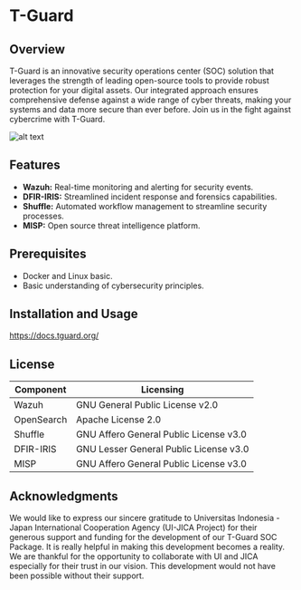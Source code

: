 # T-Guard

## Overview
T-Guard is an innovative security operations center (SOC) solution that leverages the strength of leading open-source tools to provide robust protection for your digital assets. Our integrated approach ensures comprehensive defense against a wide range of cyber threats, making your systems and data more secure than ever before. Join us in the fight against cybercrime with T-Guard.

![alt text](https://github.com/yevonnaelandrew/t-guard/blob/main/T-Guard.png?raw=true)

## Features
- **Wazuh:** Real-time monitoring and alerting for security events.
- **DFIR-IRIS:** Streamlined incident response and forensics capabilities.
- **Shuffle:** Automated workflow management to streamline security processes.
- **MISP:** Open source threat intelligence platform.

## Prerequisites
- Docker and Linux basic.
- Basic understanding of cybersecurity principles.

## Installation and Usage

https://docs.tguard.org/

## License


| Component | Licensing |
|-----------|-----------|
| Wazuh | GNU General Public License v2.0 |
| OpenSearch | Apache License 2.0 |
| Shuffle | GNU Affero General Public License v3.0 |
| DFIR-IRIS | GNU Lesser General Public License v3.0 |
| MISP | GNU Affero General Public License v3.0 | 

## Acknowledgments

We would like to express our sincere gratitude to Universitas Indonesia - Japan International Cooperation Agency (UI-JICA Project) for their generous support and funding for the development of our T-Guard SOC Package. It is really helpful in making this development becomes a reality. We are thankful for the opportunity to collaborate with UI and JICA especially for their trust in our vision. This development would not have been possible without their support.
